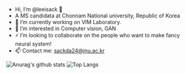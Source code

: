- Hi, I’m @leeisack 👋
- A MS candidata at Chonnam National university, Republic of Korea
- 🌱 I’m currently working on VIM Laboratory.
- 👀 I’m interested in Computer vision, GAN
- ⚡ I’m looking to collaborate on the people who want to make fancy neural system!
- 📫 Contact me: sackda24@jnu.ac.kr

<!---
leeisack/leeisack is a ✨ special ✨ repository because its `README.md` (this file) appears on your GitHub profile.
You can click the Preview link to take a look at your changes.
--->
![Anurag's github stats](https://github-readme-stats.vercel.app/api?username=leeisack&show_icons=true&theme=tokyonight)
 ![Top Langs](https://github-readme-stats.vercel.app/api/top-langs/?username=6810779s&layout=compact&theme=tokyonight)
